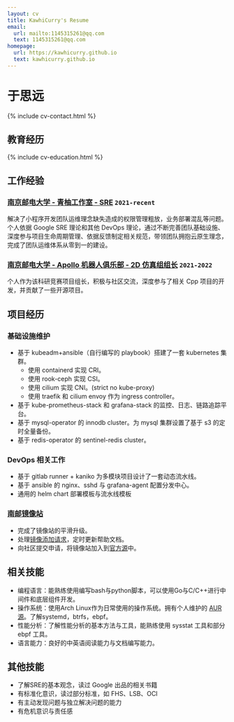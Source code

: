 ```yaml
---
layout: cv
title: KawhiCurry's Resume
email:
  url: mailto:1145315261@qq.com
  text: 1145315261@qq.com
homepage:
  url: https://kawhicurry.github.io
  text: kawhicurry.github.io
---
```


# 于思远

{% include cv-contact.html %}

## 教育经历

{% include cv-education.html %}

## 工作经验

### [**南京邮电大学 - 青柚工作室 - SRE**](https://qingyou.njupt.edu.cn) `2021-recent`

解决了小程序开发团队运维理念缺失造成的权限管理粗放，业务部署混乱等问题。个人依据 Google SRE 理论和其他 DevOps 理论，通过不断完善团队基础设施、深度参与项目生命周期管理、依据反馈制定相关规范，带领团队拥抱云原生理念，完成了团队运维体系从零到一的建设。

### [**南京邮电大学 - Apollo 机器人俱乐部 - 2D 仿真组组长**](https://github.com/Apollo2d/) `2021-2022`

个人作为该科研竞赛项目组长，积极与社区交流，深度参与了相关 Cpp 项目的开发，并贡献了一些开源项目。

## 项目经历

### 基础设施维护

- 基于 kubeadm+ansible（自行编写的 playbook）搭建了一套 kubernetes 集群。
  - 使用 containerd 实现 CRI。
  - 使用 rook-ceph 实现 CSI。
  - 使用 cilium 实现 CNI。(strict no kube-proxy)
  - 使用 traefik 和 cilium envoy 作为 ingress controller。
- 基于 kube-prometheus-stack 和 grafana-stack 的监控、日志、链路追踪平台。
- 基于 mysql-operator 的 innodb cluster。为 mysql 集群设置了基于 s3 的定时全量备份。
- 基于 redis-operator 的 sentinel-redis cluster。

### DevOps 相关工作

- 基于 gitlab runner + kaniko 为多模块项目设计了一套动态流水线。
- 基于 ansible 的 nginx、sshd 与 grafana-agent 配置分发中心。
- 通用的 helm chart 部署模板与流水线模板

### [南邮镜像站](https://mirrors.njupt.edu.cn)

- 完成了镜像站的平滑升级。
- 处理[镜像添加请求](https://github.com/NJUPT-Mirrors-Group/issues/issues?q=is%3Aissue+is%3Aclosed)，定时更新帮助文档。
- 向社区提交申请，将镜像站加入到[官方源](https://archlinux.org/mirrors/njupt.edu.cn/)中。

## 相关技能

- 编程语言：能熟练使用编写bash与python脚本，可以使用Go与C/C++进行中间件和底层组件开发。
- 操作系统：使用Arch Linux作为日常使用的操作系统。拥有个人维护的 [AUR 源](https://aur.archlinux.org/packages?O=0&SeB=m&K=kawhicurry&outdated=&SB=m&SO=d&PP=50&submit=Go)。了解systemd，btrfs，ebpf。
- 性能分析：了解性能分析的基本方法与工具，能熟练使用 sysstat 工具和部分 ebpf 工具。
- 语言能力：良好的中英语阅读能力与文档编写能力。

## 其他技能

- 了解SRE的基本观念，读过 Google 出品的相关书籍
- 有标准化意识，读过部分标准，如 FHS、LSB、OCI
- 有主动发现问题与独立解决问题的能力
- 有危机意识与责任感
